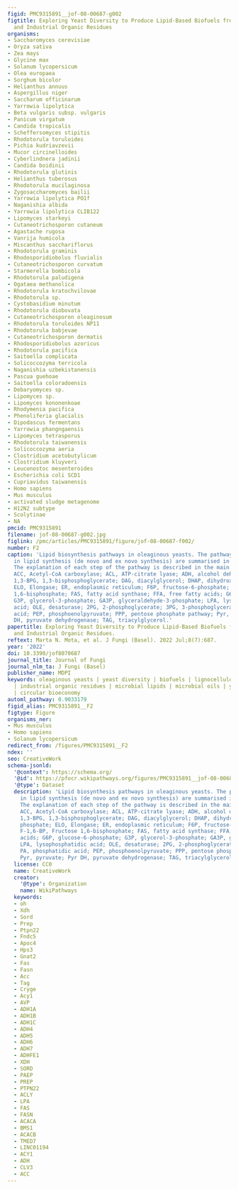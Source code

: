 ```yaml
---
figid: PMC9315891__jof-08-00687-g002
figtitle: Exploring Yeast Diversity to Produce Lipid-Based Biofuels from Agro-Forestry
  and Industrial Organic Residues
organisms:
- Saccharomyces cerevisiae
- Oryza sativa
- Zea mays
- Glycine max
- Solanum lycopersicum
- Olea europaea
- Sorghum bicolor
- Helianthus annuus
- Aspergillus niger
- Saccharum officinarum
- Yarrowia lipolytica
- Beta vulgaris subsp. vulgaris
- Panicum virgatum
- Candida tropicalis
- Scheffersomyces stipitis
- Rhodotorula toruloides
- Pichia kudriavzevii
- Mucor circinelloides
- Cyberlindnera jadinii
- Candida boidinii
- Rhodotorula glutinis
- Helianthus tuberosus
- Rhodotorula mucilaginosa
- Zygosaccharomyces bailii
- Yarrowia lipolytica PO1f
- Naganishia albida
- Yarrowia lipolytica CLIB122
- Lipomyces starkeyi
- Cutaneotrichosporon cutaneum
- Agastache rugosa
- Vanrija humicola
- Miscanthus sacchariflorus
- Rhodotorula graminis
- Rhodosporidiobolus fluvialis
- Cutaneotrichosporon curvatum
- Starmerella bombicola
- Rhodotorula paludigena
- Ogataea methanolica
- Rhodotorula kratochvilovae
- Rhodotorula sp.
- Cystobasidium minutum
- Rhodotorula diobovata
- Cutaneotrichosporon oleaginosum
- Rhodotorula toruloides NP11
- Rhodotorula babjevae
- Cutaneotrichosporon dermatis
- Rhodosporidiobolus azoricus
- Rhodotorula pacifica
- Saitoella complicata
- Solicoccozyma terricola
- Naganishia uzbekistanensis
- Pascua guehoae
- Saitoella coloradoensis
- Debaryomyces sp.
- Lipomyces sp.
- Lipomyces kononenkoae
- Rhodymenia pacifica
- Phenoliferia glacialis
- Dipodascus fermentans
- Yarrowia phangngaensis
- Lipomyces tetrasporus
- Rhodotorula taiwanensis
- Solicoccozyma aeria
- Clostridium acetobutylicum
- Clostridium kluyveri
- Leuconostoc mesenteroides
- Escherichia coli SCD1
- Cupriavidus taiwanensis
- Homo sapiens
- Mus musculus
- activated sludge metagenome
- H12N2 subtype
- Scolytinae
- NA
pmcid: PMC9315891
filename: jof-08-00687-g002.jpg
figlink: /pmc/articles/PMC9315891/figure/jof-08-00687-f002/
number: F2
caption: 'Lipid biosynthesis pathways in oleaginous yeasts. The pathways involved
  in lipid synthesis (de novo and ex novo synthesis) are summarised in this figure.
  The explanation of each step of the pathway is described in the main text. Abbreviations:
  ACC, Acetyl-CoA carboxylase; ACL, ATP-citrate lyase; ADH, alcohol dehydrogenase;
  1,3-BPG, 1,3-bisphosphoglycerate; DAG, diacylglycerol; DHAP, dihydroxyacetone phosphate;
  ELO, Elongase; ER, endoplasmic reticulum; F6P, fructose-6-phosphate; F-1,6-BP, Fructose
  1,6-bisphosphate; FAS, fatty acid synthase; FFA, free fatty acids; G6P, glucose-6-phosphate;
  G3P, glycerol-3-phosphate; GA3P, glyceraldehyde-3-phosphate; LPA, lysophosphatidic
  acid; OLE, desaturase; 2PG, 2-phosphoglycerate; 3PG, 3-phosphoglycerate; PA, phosphatidic
  acid; PEP, phosphoenolpyruvate; PPP, pentose phosphate pathway; Pyr, pyruvate; Pyr
  DH, pyruvate dehydrogenase; TAG, triacylglycerol.'
papertitle: Exploring Yeast Diversity to Produce Lipid-Based Biofuels from Agro-Forestry
  and Industrial Organic Residues.
reftext: Marta N. Mota, et al. J Fungi (Basel). 2022 Jul;8(7):687.
year: '2022'
doi: 10.3390/jof8070687
journal_title: Journal of Fungi
journal_nlm_ta: J Fungi (Basel)
publisher_name: MDPI
keywords: oleaginous yeasts | yeast diversity | biofuels | lignocellulosic biomass
  | industrial organic residues | microbial lipids | microbial oils | yeast biorefineries
  | circular bioeconomy
automl_pathway: 0.9033179
figid_alias: PMC9315891__F2
figtype: Figure
organisms_ner:
- Mus musculus
- Homo sapiens
- Solanum lycopersicum
redirect_from: /figures/PMC9315891__F2
ndex: ''
seo: CreativeWork
schema-jsonld:
  '@context': https://schema.org/
  '@id': https://pfocr.wikipathways.org/figures/PMC9315891__jof-08-00687-g002.html
  '@type': Dataset
  description: 'Lipid biosynthesis pathways in oleaginous yeasts. The pathways involved
    in lipid synthesis (de novo and ex novo synthesis) are summarised in this figure.
    The explanation of each step of the pathway is described in the main text. Abbreviations:
    ACC, Acetyl-CoA carboxylase; ACL, ATP-citrate lyase; ADH, alcohol dehydrogenase;
    1,3-BPG, 1,3-bisphosphoglycerate; DAG, diacylglycerol; DHAP, dihydroxyacetone
    phosphate; ELO, Elongase; ER, endoplasmic reticulum; F6P, fructose-6-phosphate;
    F-1,6-BP, Fructose 1,6-bisphosphate; FAS, fatty acid synthase; FFA, free fatty
    acids; G6P, glucose-6-phosphate; G3P, glycerol-3-phosphate; GA3P, glyceraldehyde-3-phosphate;
    LPA, lysophosphatidic acid; OLE, desaturase; 2PG, 2-phosphoglycerate; 3PG, 3-phosphoglycerate;
    PA, phosphatidic acid; PEP, phosphoenolpyruvate; PPP, pentose phosphate pathway;
    Pyr, pyruvate; Pyr DH, pyruvate dehydrogenase; TAG, triacylglycerol.'
  license: CC0
  name: CreativeWork
  creator:
    '@type': Organization
    name: WikiPathways
  keywords:
  - oh
  - Xdh
  - Sord
  - Prep
  - Ptpn22
  - Fndc5
  - Apoc4
  - Hps3
  - Gnat2
  - Fas
  - Fasn
  - Acc
  - Tag
  - Cryge
  - Acy1
  - AVP
  - ADH1A
  - ADH1B
  - ADH1C
  - ADH4
  - ADH5
  - ADH6
  - ADH7
  - ADHFE1
  - XDH
  - SORD
  - PAEP
  - PREP
  - PTPN22
  - ACLY
  - LPA
  - FAS
  - FASN
  - ACACA
  - BMS1
  - ACACB
  - TMED7
  - LINC01194
  - ACY1
  - ADH
  - CLV3
  - ACC
---
```

